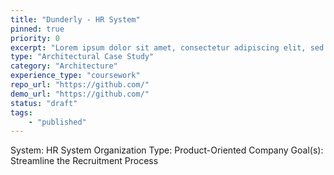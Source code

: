 ```yaml
---
title: "Dunderly - HR System"
pinned: true
priority: 0
excerpt: "Lorem ipsum dolor sit amet, consectetur adipiscing elit, sed do eiusmod tempor incididunt"
type: "Architectural Case Study"
category: "Architecture"
experience_type: "coursework"
repo_url: "https://github.com/"
demo_url: "https://github.com/"
status: "draft"
tags:
    - "published"
---
```


System: HR System
Organization Type: Product-Oriented Company
Goal(s): Streamline the Recruitment Process
